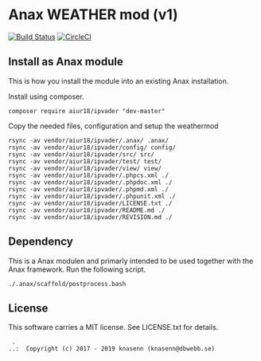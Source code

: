 Anax WEATHER mod (v1)
==================================
[![Build Status](https://travis-ci.org/knasenn/vaderanax.svg?branch=master)](https://travis-ci.org/knasenn/vaderanax)
[![CircleCI](https://circleci.com/gh/knasenn/vaderanax.svg?style=svg)](https://circleci.com/gh/knasenn/vaderanax)



Install as Anax module
------------------------------------

This is how you install the module into an existing Anax installation.

Install using composer.

```
composer require aiur18/ipvader "dev-master"
```

Copy the needed files, configuration and setup the weathermod

```
rsync -av vendor/aiur18/ipvader/.anax/ .anax/
rsync -av vendor/aiur18/ipvader/config/ config/
rsync -av vendor/aiur18/ipvader/src/ src/
rsync -av vendor/aiur18/ipvader/test/ test/
rsync -av vendor/aiur18/ipvader/view/ view/
rsync -av vendor/aiur18/ipvader/.phpcs.xml ./
rsync -av vendor/aiur18/ipvader/.phpdoc.xml ./
rsync -av vendor/aiur18/ipvader/.phpmd.xml ./
rsync -av vendor/aiur18/ipvader/.phpunit.xml ./
rsync -av vendor/aiur18/ipvader/LICENSE.txt ./
rsync -av vendor/aiur18/ipvader/README.md ./
rsync -av vendor/aiur18/ipvader/REVISION.md ./

```


Dependency
------------------

This is a Anax modulen and primarly intended to be used together with the Anax framework.
Run the following script.
```
./.anax/scaffold/postprocess.bash
```


License
------------------

This software carries a MIT license. See LICENSE.txt for details.



```
 .  
..:  Copyright (c) 2017 - 2019 knasenn (knasenn@dbwebb.se)
```
